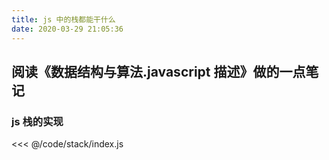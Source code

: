 ```yaml
---
title: js 中的栈都能干什么
date: 2020-03-29 21:05:36
---
```


## 阅读《数据结构与算法.javascript 描述》做的一点笔记

<!-- more -->

### js 栈的实现

<<< @/code/stack/index.js
